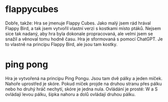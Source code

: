 # flappycubes
Dobře, takže: Hra se jmenuje Flappy Cubes. Jako malý jsem rád hrával Flappy Bird, a tak jsem vytvořil vlastní verzi s kostkami místo ptáků. Nejsem sice tak nadaný, aby hra byla dokonale propracovaná, ale velmi jsem se snažil a věnoval tomu hodně času. Hra je sformovaná s pomocí ChatGPT. Je to vlastně na principu Flappy Bird, ale jsou tam kostky.


# ping pong
Hra je vytvořená na principu Ping Pongu. Jsou tam dvě pálky a jeden míček. Nahoře uprostřed je skóre. Pokud míček projde na druhou stranu přes pálku nebo ho druhý hráč nechytí, skóre je jedna nula. Ovládání je prosté: W a S ovládají levou pálku, šipka nahoru a dolů ovládají druhou pálku.

